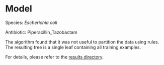 
# Model

Species: *Escherichia coli*

Antibiotic: Piperacillin_Tazobactam

The algorithm found that it was not useful to partition the data using rules. The resulting tree is a single leaf containing all training examples.

For details, please refer to the [results directory](../../../../../results/cart_b/escherichia%20coli/piperacillin_tazobactam/repeat_4/).

